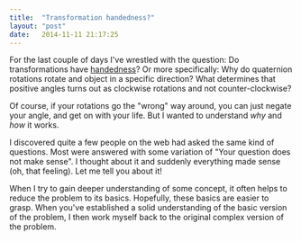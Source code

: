 ```yaml
---
title:  "Transformation handedness?"
layout: "post"
date:   2014-11-11 21:17:25
---
```

For the last couple of days I've wrestled with the question: Do transformations have <a href="http://en.wikipedia.org/wiki/Orientation_(vector_space)">handedness</a>?
Or more specifically: Why do quaternion rotations rotate and object in a specific direction?
What determines that positive angles turns out as clockwise rotations and not counter-clockwise?

Of course, if your rotations go the "wrong" way around, you can just negate your angle, and get on with your life. But I wanted to understand <em>why</em> and <em>how</em> it works.

I discovered quite a few people on the web had asked the same kind of questions. Most were answered with some variation of "Your question does not make sense". I thought about it and suddenly everything made sense (oh, that feeling). Let me tell you about it!

When I try to gain deeper understanding of some concept, it often helps to reduce the problem to its basics. Hopefully, these basics are easier to grasp. When you've established a solid understanding of the basic version of the problem, I then work myself back to the original complex version of the problem.
